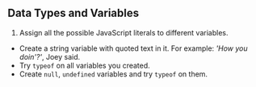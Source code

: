 ## Data Types and Variables

1. Assign all the possible JavaScript literals to different variables.
* Create a string variable with quoted text in it. For example: _'How you doin'?'_, Joey said.
* Try `typeof` on all variables you created.
* Create `null`, `undefined` variables and try `typeof` on them.